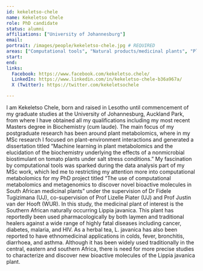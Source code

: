 ```yaml
---
id: kekeletso-chele
name: Kekeletso Chele
role: PhD candidate
status: alumni
affiliations: ["University of Johannesburg"]
email:
portrait: /images/people/kekeletso-chele.jpg # REQUIRED
areas: ["Computational tools", "Natural products/medicinal plants", "Plant metabolomics"]
start:
end:
links:
  Facebook: https://www.facebook.com/kekeletso.chele/
  LinkedIn: https://www.linkedin.com/in/kekeletso-chele-b36a967a/
  X (Twitter): https://twitter.com/kekeletsochele

---
```


I am Kekeletso Chele, born and raised in Lesotho until commencement of my graduate studies at the University of Johannesburg, Auckland Park, from where I have obtained all my qualifications including my most recent Masters degree in Biochemistry (cum laude). The main focus of my postgraduate research has been around plant metabolomics, where in my MSc research I focused on plant-environment interactions and generated a dissertation titled “Machine learning in plant metabolomics and the elucidation of the biochemistry underlying the effects of a nonmicrobial biostimulant on tomato plants under salt stress conditions.” My fascination by computational tools was sparked during the data analysis part of my MSc work, which led me to restricting my attention more into computational metabolomics for my PhD project titled “The use of computational metabolomics and metagenomics to discover novel bioactive molecules in South African medicinal plants” under the supervision of Dr Fidele Tugizimana (UJ), co-supervision of Prof Lizelle Piater (UJ) and Prof Justin van der Hooft (WUR). In this study, the medicinal plant of interest is the Southern African naturally occurring Lippia javanica. This plant has reportedly been used pharmacologically by both laymen and traditional healers against a wide range of highly fatal diseases including cancer, diabetes, malaria, and HIV. As a herbal tea, L. javanica has also been reported to have ethnomedicinal applications in colds, fever, bronchitis, diarrhoea, and asthma. Although it has been widely used traditionally in the central, eastern and southern Africa, there is need for more precise studies to characterize and discover new bioactive molecules of the Lippia javanica plant.